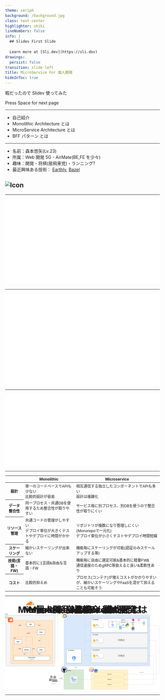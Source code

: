 ```yaml
---
theme: seriph
background: /background.jpg
class: text-center
highlighter: shiki
lineNumbers: false
info: |
  ## Slidev First Slide

  Learn more at [Sli.dev](https://sli.dev)
drawings:
  persist: false
transition: slide-left
title: MicroService For 個人開発
hideInToc: true
---
```


<!-- =============== -->
<!-- 1ページ目 -->
<!-- =============== -->

# MicroService For 個人開発

暇だったので Slidev 使ってみた

<div class="pt-12">
  <span @click="$slidev.nav.next" class="px-2 py-1 rounded cursor-pointer" hover="bg-white bg-opacity-10">
    Press Space for next page <carbon:arrow-right class="inline"/>
  </span>
</div>

<div class="abs-br m-6 flex gap-2">
<a href="https://github.com/slidevjs/slidev" target="_blank" alt="GitHub"
    class="text-xl slidev-icon-btn opacity-50 !border-none !hover:text-white">
<carbon-logo-github />
</a>

</div>

---

<!-- =============== -->
<!-- 2ページ目 -->
<!-- =============== -->

# 目次

- 自己紹介
- Monolithic Architecture とは
- MicroService Architecture とは
- BFF パターン とは

---

<!-- =============== -->
<!-- 3ページ目 -->
<!-- =============== -->

# 自己紹介

- 名前：森本悠矢(Lv.23)
- 所属：Web 開発 5G - AirMate(BE,FE を少々)
- 趣味：開発・将棋(居飛車党)・ランニング?
- 最近興味ある技術： [Earthly](https://earthly.dev "Earhly"), [Bazel](https://bazel.build/?hl=en "Bazel")

## ![Icon](/sisyo.png)

---

<!-- =============== -->
<!-- 4ページ目 -->
<!-- =============== -->

# Monolithic Architecture とは

  <img src="/public/monolithic.png">

<style>
  img {
    max-height: 400px;
    margin: 0 auto;
  }
</style>

---

<!-- =============== -->
<!-- 5ページ目 -->
<!-- =============== -->

# Microservice Architecture とは

  <img src="/public/microservice.png">

<style>
  img {
    max-height: 400px;
    margin: 0 auto;
  }
</style>

---

<!-- =============== -->
<!-- 6ページ目 -->
<!-- =============== -->

# BFF パターン とは

  <img src="/public/microservice-bff.png">

<style>
  img {
    max-height: 400px;
    margin: 0 auto;
  }
</style>

---

<!-- =============== -->
<!-- 7ページ目 -->
<!-- =============== -->

# 比較

<table>
    <thead>
        <tr>
            <th></th>
            <th>Monolithic</th>
            <th>Microservice</th>
        </tr>
    </thead>
    <tbody>
        <tr>
            <th scope="row">設計</th>
            <td>単一のコードベースでAPIも少ない<br/>比較的設計が容易</td>
            <td>相互通信する独立したコンポーネントでAPIも多い<br/>設計は複雑化</td>
        </tr>
        <tr>
            <th scope="row">データ整合性</th>
            <td>同一プロセス・共通DBを使用するため整合性が取りやすい</td>
            <td>サービス毎に別プロセス、別DBを使うので整合性が取りにくい</td>
        </tr>
        <tr>
            <th scope="row">リソース管理</th>
            <td>共通コードの管理がしやすい<br/>デプロイ単位が大きくテストやデプロイに時間がかかる</td>
            <td>リポジトリが複数になり管理しにくい(Monorepoで一元化)<br/>デプロイ単位が小さくテストやデプロイ時間短縮</td>
        </tr>
        <tr>
            <th scope="row">スケーリング</th>
            <td>細かいスケーリングが出来ない</td>
            <td>機能毎にスケーリングが可能(認証のみスケールアップする等)</td>
        </tr>
        <tr>
            <th scope="row">技術(言語・FW)</th>
            <td>基本的に1言語&自由な言語・FW</td>
            <td>機能毎に自由に選定可能&基本的に軽量FW&<br/>通信速度のためgRPC等扱えると良い&柔軟性あり</td>
        </tr>
        <tr>
            <th scope="row">コスト</th>
            <td>比較的抑えめ</td>
            <td>プロセス(コンテナ)が増えコストがかかりやすいが、細かいスケーリングやFaaSを混ぜて抑えることも可能そう</td>
        </tr>
    </tbody>
</table>

<style>
  table {
    font-size: 12px
  }
  td {
    font-size: 12px
  }
</style>

---

<!-- =============== -->
<!-- 8ページ目 -->
<!-- =============== -->

# 個人開発システム構成図

  <img src="/public/my-system.png">

<style>
  img {
    max-height: 400px;
    margin: 0 auto;
  }
</style>

---

<h1>以上</h1>

<style>
  h1 {
    position: absolute;
    top: 50%;
    left: 50%;
    transform: translate(-50%, -50%);
  }
</style>
